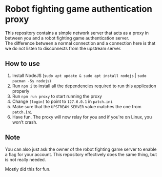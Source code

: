 # Robot fighting game authentication proxy
This repository contains a simple network server that acts as a proxy in between you and a robot fighting game authentication server.\
The difference between a normal connection and a connection here is that we do not listen to disconnects from the upstream server.

## How to use
1. Install NodeJS (`sudo apt update & sudo apt install nodejs` | `sudo pacman -Sy nodejs`)
2. Run `npm i` to install all the dependencies required to run this application properly
3. Run `npm run proxy` to start running the proxy
4. Change `[login]` to point to `127.0.0.1` in `patch.ini`
5. Make sure that the `UPSTREAM_SERVER` value matches the one from `patch.ini`
6. Have fun. The proxy will now relay for you and if you're on Linux, you won't crash.

## Note
You can also just ask the owner of the robot fighting game server to enable a flag for your account. This repository effectively does the same thing, but is not really needed.

Mostly did this for fun.
